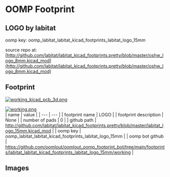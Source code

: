 # OOMP Footprint  
## LOGO  by labitat  
  
oomp key: oomp_labitat_labitat_kicad_footprints_labitat_logo_15mm  
  
source repo at: [http://github.com/labitat/labitat_kicad_footprints.pretty/blob/master/oshw_logo_8mm.kicad_mod](http://github.com/labitat/labitat_kicad_footprints.pretty/blob/master/oshw_logo_8mm.kicad_mod)  
## Footprint  
  
[![working_kicad_pcb_3d.png](working_kicad_pcb_3d_600.png)](working_kicad_pcb_3d.png)  
  
[![working.png](working_600.png)](working.png)  
| name | value | 
| --- | --- | 
| footprint name | LOGO | 
| footprint description | None | 
| number of pads | 0 | 
| github path | http://github.com/labitat/labitat_kicad_footprints.pretty/blob/master/labitat_logo_15mm.kicad_mod | 
| oomp key | oomp_labitat_labitat_kicad_footprints_labitat_logo_15mm | 
| oomp bot github | https://github.com/oomlout/oomlout_oomp_footprint_bot/tree/main/footprints/labitat_labitat_kicad_footprints_labitat_logo_15mm/working | 
## Images  
